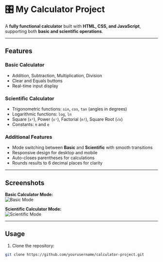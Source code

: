# 🎛️ My Calculator Project

A **fully functional calculator** built with **HTML, CSS, and JavaScript**, supporting both **basic and scientific operations**.

---

## Features

### Basic Calculator
- Addition, Subtraction, Multiplication, Division
- Clear and Equals buttons
- Real-time input display

### Scientific Calculator
- Trigonometric functions: `sin`, `cos`, `tan` (angles in degrees)
- Logarithmic functions: `log`, `ln`
- Square (`x²`), Power (`xʸ`), Factorial (`n!`), Square Root (`√x`)
- Constants: `π` and `e`

### Additional Features
- Mode switching between **Basic** and **Scientific** with smooth transitions
- Responsive design for desktop and mobile
- Auto-closes parentheses for calculations
- Rounds results to 6 decimal places for clarity

---

## Screenshots

**Basic Calculator Mode:**  
![Basic Mode](screenshots/basic.png)

**Scientific Calculator Mode:**  
![Scientific Mode](screenshots/scientific.png)

---

## Usage

1. Clone the repository:

```bash
git clone https://github.com/yourusername/calculator-project.git
